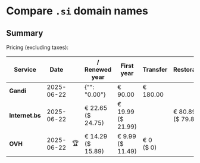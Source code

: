 # Compare `.si` domain names

## Summary

Pricing (excluding taxes):

| Service | Date |  | / Renewed year | First year | Transfer | Restoration |
|--|--|--|--|--|--|--|
| **Gandi** | 2025-06-22 |  | {"": "0.00"} | € 90.00 | € 180.00 |  |
| **Internet.bs** | 2025-06-22 |  | € 22.65<br>($ 24.75) | € 19.99<br>($ 21.99) |  | € 80.89<br>($ 79.89) |
| **OVH** | 2025-06-22 | 🏆 | € 14.29<br>($ 15.89) | € 9.99<br>($ 11.49) | € 0<br>($ 0) |  |
